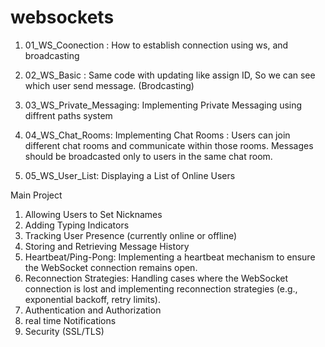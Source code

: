 # websockets

1. 01_WS_Coonection : How to establish connection using ws, and broadcasting

2. 02_WS_Basic : Same code with updating like assign ID, So we can see which user send message. (Brodcasting)

3. 03_WS_Private_Messaging: Implementing Private Messaging using diffrent paths system


4. 04_WS_Chat_Rooms: Implementing Chat Rooms : Users can join different chat rooms and communicate within those rooms. Messages should be broadcasted only to users in the same chat room.

5. 05_WS_User_List: Displaying a List of Online Users

Main Project
1.  Allowing Users to Set Nicknames
2.  Adding Typing Indicators
3.  Tracking User Presence (currently online or offline)
4.  Storing and Retrieving Message History
5.  Heartbeat/Ping-Pong: Implementing a heartbeat mechanism to ensure the WebSocket connection remains open.
6. Reconnection Strategies: Handling cases where the WebSocket connection is lost and implementing reconnection strategies (e.g., exponential backoff, retry limits).
7. Authentication and Authorization
8. real time Notifications
9. Security (SSL/TLS)
